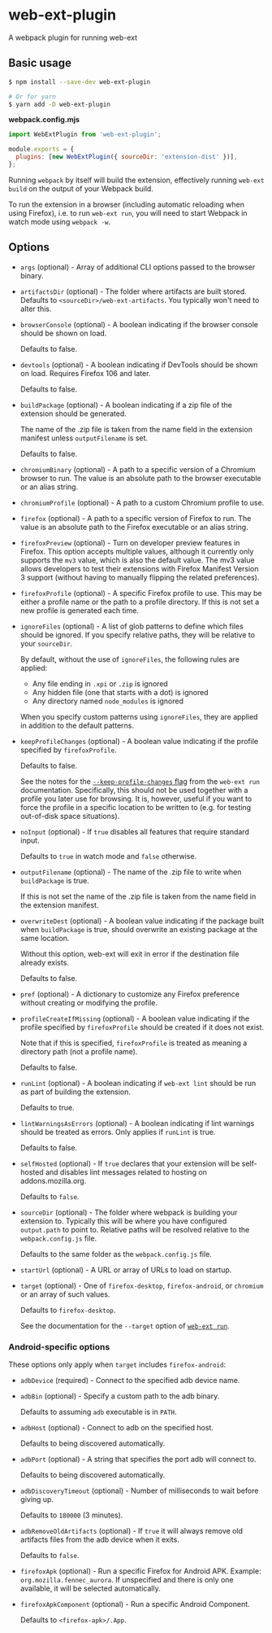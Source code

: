 # web-ext-plugin

A webpack plugin for running web-ext

## Basic usage

```bash
$ npm install --save-dev web-ext-plugin

# Or for yarn
$ yarn add -D web-ext-plugin
```

**webpack.config.mjs**

```js
import WebExtPlugin from 'web-ext-plugin';

module.exports = {
  plugins: [new WebExtPlugin({ sourceDir: 'extension-dist' })],
};
```

Running `webpack` by itself will build the extension, effectively running
`web-ext build` on the output of your Webpack build.

To run the extension in a browser (including automatic reloading when using
Firefox), i.e. to run `web-ext run`, you will need to start Webpack in watch
mode using `webpack -w`.

## Options

- `args` (optional) - Array of additional CLI options passed to the browser
  binary.

- `artifactsDir` (optional) - The folder where artifacts are built stored.
  Defaults to `<sourceDir>/web-ext-artifacts`.
  You typically won't need to alter this.

- `browserConsole` (optional) - A boolean indicating if the browser console
  should be shown on load.

  Defaults to false.

- `devtools` (optional) - A boolean indicating if DevTools
  should be shown on load. Requires Firefox 106 and later.

  Defaults to false.

- `buildPackage` (optional) - A boolean indicating if a zip file of the
  extension should be generated.

  The name of the .zip file is taken from the name field in the extension
  manifest unless `outputFilename` is set.

  Defaults to false.

- `chromiumBinary` (optional) - A path to a specific version of a Chromium
  browser to run. The value is an absolute path to the browser executable or an
  alias string.

- `chromiumProfile` (optional) - A path to a custom Chromium profile to use.

- `firefox` (optional) - A path to a specific version of Firefox to run.
  The value is an absolute path to the Firefox executable or an alias string.

- `firefoxPreview` (optional) - Turn on developer preview features in Firefox.
  This option accepts multiple values, although it currently only supports the
  `mv3` value, which is also the default value.
  The mv3 value allows developers to test their extensions with Firefox
  Manifest Version 3 support (without having to manually flipping the related
  preferences).

- `firefoxProfile` (optional) - A specific Firefox profile to use.
  This may be either a profile name or the path to a profile directory.
  If this is not set a new profile is generated each time.

- `ignoreFiles` (optional) - A list of glob patterns to define which files
  should be ignored. If you specify relative paths, they will be relative to
  your `sourceDir`.

  By default, without the use of `ignoreFiles`, the following rules are applied:

  - Any file ending in `.xpi` or `.zip` is ignored
  - Any hidden file (one that starts with a dot) is ignored
  - Any directory named `node_modules` is ignored

  When you specify custom patterns using `ignoreFiles`, they are applied in
  addition to the default patterns.

- `keepProfileChanges` (optional) - A boolean value indicating if the profile
  specified by `firefoxProfile`.

  Defaults to false.

  See the notes for the [`--keep-profile-changes`
  flag](https://extensionworkshop.com/documentation/develop/web-ext-command-reference/#web-ext-run)
  from the `web-ext run` documentation.
  Specifically, this should not be used together with a profile you later use
  for browsing.
  It is, however, useful if you want to force the profile in a specific location
  to be written to (e.g. for testing out-of-disk space situations).

- `noInput` (optional) - If `true` disables all features that require standard
  input.

  Defaults to `true` in watch mode and `false` otherwise.

- `outputFilename` (optional) - The name of the .zip file to write when
  `buildPackage` is true.

  If this is not set the name of the .zip file is taken from the name field in
  the extension manifest.

- `overwriteDest` (optional) - A boolean value indicating if the package built
  when `buildPackage` is true, should overwrite an existing package at the same
  location.

  Without this option, web-ext will exit in error if the destination file
  already exists.

  Defaults to false.

- `pref` (optional) - A dictionary to customize any Firefox preference without
  creating or modifying the profile.

- `profileCreateIfMissing` (optional) - A boolean value indicating if the
  profile specified by `firefoxProfile` should be created if it does not
  exist.

  Note that if this is specified, `firefoxProfile` is treated as meaning a
  directory path (not a profile name).

  Defaults to false.

- `runLint` (optional) - A boolean indicating if `web-ext lint` should
  be run as part of building the extension.

  Defaults to true.

- `lintWarningsAsErrors` (optional) - A boolean indicating if lint warnings
  should be treated as errors. Only applies if `runLint` is true.

  Defaults to false.

- `selfHosted` (optional) - If `true` declares that your extension will be
  self-hosted and disables lint messages related to hosting on
  addons.mozilla.org.

  Defaults to `false`.

- `sourceDir` (optional) - The folder where webpack is building your extension
  to.
  Typically this will be where you have configured `output.path` to point to.
  Relative paths will be resolved relative to the `webpack.config.js` file.

  Defaults to the same folder as the `webpack.config.js` file.

- `startUrl` (optional) - A URL or array of URLs to load on startup.

- `target` (optional) - One of `firefox-desktop`, `firefox-android`, or
  `chromium` or an array of such values.

  Defaults to `firefox-desktop`.

  See the documentation for the `--target` option of [`web-ext run`](https://extensionworkshop.com/documentation/develop/web-ext-command-reference/#web-ext-run).

### Android-specific options

These options only apply when `target` includes `firefox-android`:

- `adbDevice` (required) - Connect to the specified adb device name.

- `adbBin` (optional) - Specify a custom path to the adb binary.

  Defaults to assuming `adb` executable is in `PATH`.

- `adbHost` (optional) - Connect to adb on the specified host.

  Defaults to being discovered automatically.

- `adbPort` (optional) - A string that specifies the port adb will connect to.

  Defaults to being discovered automatically.

- `adbDiscoveryTimeout` (optional) - Number of milliseconds to wait before
  giving up.

  Defaults to `180000` (3 minutes).

- `adbRemoveOldArtifacts` (optional) - If `true` it will always remove old
  artifacts files from the adb device when it exits.

  Defaults to `false`.

- `firefoxApk` (optional) - Run a specific Firefox for Android APK. Example:
  `org.mozilla.fennec_aurora`. If unspecified and there is only one available,
  it will be selected automatically.

- `firefoxApkComponent` (optional) - Run a specific Android Component.

  Defaults to `<firefox-apk>/.App`.
